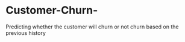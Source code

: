 # Customer-Churn-
Predicting whether the customer will churn or not churn based on the previous history
